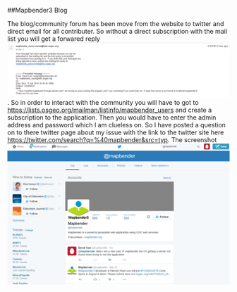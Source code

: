 ##Mapbender3 Blog

  The blog/community forum has been move from the website to twitter and direct email for all contributer. So without a direct subscription with the mail list you will get a forwared reply ![alt tag](https://github.com/CaoDavid3/mapbender-starter/blob/master/Error.png). So in order to interact with the community you will have to got to https://lists.osgeo.org/mailman/listinfo/mapbender_users and create a subscription to the application. Then you would have to enter the admin address and password which I am clueless on. So I have posted a question on to there twitter page about my issue with the link to the twitter site here https://twitter.com/search?q=%40mapbender&src=typ. The screenshot ![alt tag](https://github.com/CaoDavid3/mapbender-starter/blob/master/Twitter.PNG)
